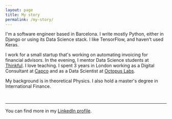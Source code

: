 ```yaml
---
layout: page
title: My story
permalink: /my-story/
---
```

I'm a software engineer based in Barcelona. I write mostly Python, either in Django or using its Data Science stack. I like TensorFlow, and haven't used Keras.

I work for a small startup that's working on automating invoicing for financial advisors. In the evening, I mentor Data Science students at [Thinkful](https://www.thinkful.com/). I love teaching. I spent 3 years in London working as a Digital Consultant at [Capco](https://capco.com/) and as a Data Scientist at [Octopus Labs](https://octopuslabs.com/).

My background is in theoretical Physics. I also hold a master's degree in International Finance.
<div class="contact-footer">
  <br>
  <hr>
  <p>You can find more in my <a href="https://www.linkedin.com/in/alvaroduranbarata">LinkedIn profile</a>.</p>
</div>
